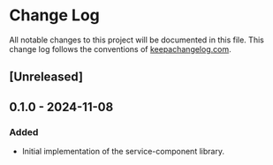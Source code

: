# Change Log

All notable changes to this project will be documented in this file. This change log follows the conventions
of [keepachangelog.com](http://keepachangelog.com/).

## [Unreleased]

## 0.1.0 - 2024-11-08

### Added

- Initial implementation of the service-component library.
